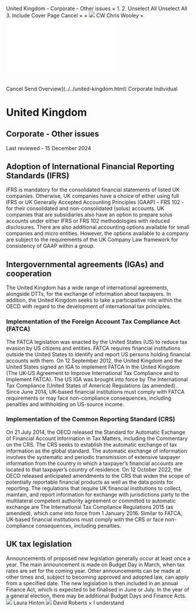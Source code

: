 United Kingdom - Corporate - Other issues
×
1.
2.
Unselect All
Unselect All
3.
Include Cover Page
Cancel
×
×
![](../../-/media/world-wide-tax-summaries/attachments/global---chris-wooley.ashx%3Frev=ac5e5f3223b34096b1afc2a6009c7320&revision=ac5e5f32-23b3-4096-b1af-c2a6009c7320&hash=859B7ADC84DC2CBEC9760E9E6EE7DE6D0A8BFCDF)
CW
Chris Wooley
×
![](other-issues.html)
######
Cancel
Send
Overview](../../united-kingdom.html)
Corporate
Individual
# United Kingdom
## Corporate - Other issues
Last reviewed - 15 December 2024
## Adoption of International Financial Reporting Standards (IFRS)
IFRS is mandatory for the consolidated financial statements of listed UK companies.
Otherwise, UK companies have a choice of either using full IFRS or UK Generally Accepted Accounting Principles (GAAP) - FRS 102 - for their consolidated and non-consolidated (solus) accounts. UK companies that are subsidiaries also have an option to prepare solus accounts under either IFRS or FRS 102 methodologies with reduced disclosures. There are also additional accounting options available for small companies and micro entities. However, the options available to a company are subject to the requirements of the UK Company Law framework for consistency of GAAP within a group.
## Intergovernmental agreements (IGAs) and cooperation
The United Kingdom has a wide range of international agreements, alongside DTTs, for the exchange of information about taxpayers. In addition, the United Kingdom seeks to take a participative role within the OECD with regard to the development of international tax principles.
### **Implementation of the Foreign Account Tax Compliance Act (FATCA)**
The FATCA legislation was enacted by the United States (US) to reduce tax evasion by US citizens and entities. FATCA requires financial institutions outside the United States to identify and report US persons holding financial accounts with them. On 12 September 2012, the United Kingdom and the United States signed an IGA to implement FATCA in the United Kingdom (The UK-US Agreement to Improve International Tax Compliance and to Implement FATCA). The US IGA was brought into force by The International Tax Compliance (United States of America) Regulations (as amended). Since June 2014, UK-based financial institutions must comply with FATCA requirements or may face non-compliance consequences, including penalties and withholding on US-source income.
### **Implementation of the Common Reporting Standard (CRS)**
On 21 July 2014, the OECD released the Standard for Automatic Exchange of Financial Account Information in Tax Matters, including the Commentary on the CRS. The CRS seeks to establish the automatic exchange of tax information as the global standard. The automatic exchange of information involves the systematic and periodic transmission of extensive taxpayer information from the country in which a taxpayer’s financial accounts are located to that taxpayer’s country of residence. On 12 October 2022, the OECD released anticipated amendments to the CRS that widen the scope of potentially reportable financial products as well as the data points for reporting.
The regulations that require UK financial institutions to collect, maintain, and report information for exchange with jurisdictions party to the multilateral competent authority agreement or committed to automatic exchange are The International Tax Compliance Regulations 2015 (as amended), which came into force from 1 January 2016. Similar to FATCA, UK-based financial institutions must comply with the CRS or face non-compliance consequences, including penalties.
## UK tax legislation
Announcements of proposed new legislation generally occur at least once a year. The main announcement is made on Budget Day in March, when tax rates are set for the coming year. Other announcements can be made at other times and, subject to becoming approved and adopted law, can apply from a specified date. The new legislation is then included in an annual Finance Act, which is expected to be finalised in June or July. In the year of a general election, there may be additional Budget Days and Finance Acts.
![](../../-/media/world-wide-tax-summaries/unitedkingdomlaura-hintonunited-kingdom--laura-hintonjpg20220322135947158.ashx%3Frev=5f59f835ef844c0b8124171cd052165f&revision=5f59f835-ef84-4c0b-8124-171cd052165f&hash=66306F19800F5A70B635C78F8E8B2A0F42110B25)
Laura Hinton
![](../../-/media/world-wide-tax-summaries/unitedkingdomdavid-robertsdavid-robertsjpg20221219105316874.ashx%3Frev=6f7ea199103f4dd0aeda8234cd6cc5a5&revision=6f7ea199-103f-4dd0-aeda-8234cd6cc5a5&hash=777E03F5FBD297D679940E7F41213D511B7C7E1C)
David Roberts
×
I understand